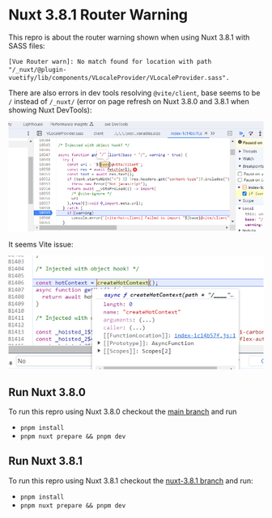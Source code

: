 # Nuxt 3.8.1 Router Warning

This repro is about the router warning shown when using Nuxt 3.8.1 with SASS files:
```shell
[Vue Router warn]: No match found for location with path "/_nuxt/@plugin-vuetify/lib/components/VLocaleProvider/VLocaleProvider.sass".
```

There are also errors in dev tools resolving `@vite/client`, base seems to be `/` instead of `/_nuxt/` (error on page refresh on Nuxt 3.8.0 and 3.8.1 when showing Nuxt DevTools):

![img.png](img.png)

It seems Vite issue:

![img_1.png](img_1.png)

## Run Nuxt 3.8.0

To run this repro using Nuxt 3.8.0 checkout the [main branch](https://github.com/userquin/nuxt-3.8.1-router-warning/tree/main) and run
- `pnpm install`
- `pnpm nuxt prepare && pnpm dev`

## Run Nuxt 3.8.1

To run this repro using Nuxt 3.8.1 checkout the [nuxt-3.8.1 branch](https://github.com/userquin/nuxt-3.8.1-router-warning/tree/nuxt-3.8.1) and run:
- `pnpm install`
- `pnpm nuxt prepare && pnpm dev`

